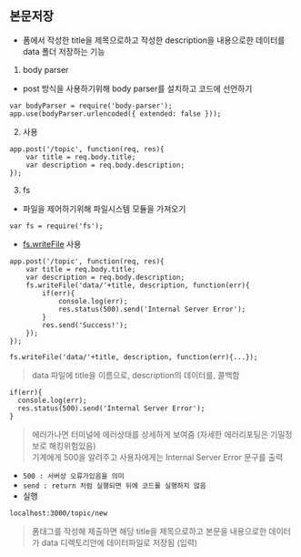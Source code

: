 ## 본문저장
- 폼에서 작성한 title을 제목으로하고 작성한 description을 내용으로한 데이터를 data 폴더 저장하는 기능

1. body parser
- post 방식을 사용하기위해 body parser를 설치하고 코드에 선언하기
```
var bodyParser = require('body-parser');
app.use(bodyParser.urlencoded({ extended: false }));
```
2. 사용
```
app.post('/topic', function(req, res){
	var title = req.body.title;
	var description = req.body.description;
});
```
3. fs
- 파일을 제어하기위해 파일시스템 모듈을 가져오기
```
var fs = require('fs');
```
- [fs.writeFile](https://nodejs.org/api/fs.html#fs_fs_writefile_file_data_options_callback) 사용
```
app.post('/topic', function(req, res){
	var title = req.body.title;
	var description = req.body.description;
	fs.writeFile('data/'+title, description, function(err){
		if(err){
			console.log(err);
			res.status(500).send('Internal Server Error');
		}
		res.send('Success!');
	});	
});
```
```
fs.writeFile('data/'+title, description, function(err){...});
```
> data 파일에 title을 이름으로, description의 데이터를, 콜백함
```
if(err){
  console.log(err);
  res.status(500).send('Internal Server Error');
}
```
> 에러가나면 터미널에 에러상태를 상세하게 보여줌 (자세한 에러리포팅은 기밀정보로 해킹위험있음)<br/>기계에게 500을 알려주고 사용자에게는 Internal Server Error 문구를 출력
- `500 : 서버상 오류가있음을 의미`
- `send : return 처럼 실행되면 뒤에 코드를 실행하지 않음`
- 실행
```
localhost:3000/topic/new
```
> 폼태그를 작성해 제출하면 해당 title을 제목으로하고 본문을 내용으로한 데이터가 data 디렉토리안에 데이터파일로 저장됨 (입력)
